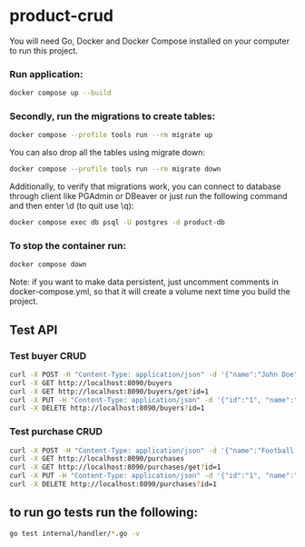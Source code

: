 # product-crud

You will need Go, Docker and Docker Compose installed on your computer to run this project.

### Run application:
```sh
docker compose up --build
```

### Secondly, run the migrations to create tables:
```sh
docker compose --profile tools run --rm migrate up
```

You can also drop all the tables using migrate down:
```sh
docker compose --profile tools run --rm migrate down
```

Additionally, to verify that migrations work, you can connect to database through client like PGAdmin or DBeaver or just run the following command and then enter \d (to quit use \q):
```sh
docker compose exec db psql -U postgres -d product-db
```

### To stop the container run:
```sh
docker compose down
```

Note: if you want to make data persistent, just uncomment comments in docker-compose.yml, so that it will create a volume next time you build the project.

## Test API

### Test buyer CRUD
```sh
curl -X POST -H "Content-Type: application/json" -d '{"name":"John Doe", "contact":"john.doe@gmail.com"}' http://localhost:8090/buyers
curl -X GET http://localhost:8090/buyers
curl -X GET http://localhost:8090/buyers/get?id=1
curl -X PUT -H "Content-Type: application/json" -d '{"id":"1", "name":"Johnson Donovan", "contact":"john.donovan@yahoo.com"}' http://localhost:8090/buyers
curl -X DELETE http://localhost:8090/buyers?id=1
```

### Test purchase CRUD
```sh
curl -X POST -H "Content-Type: application/json" -d '{"name":"Football Jersey", "description":"Real Madrid season 2022/2023 jersey", "quantity":"1", "price":"50", "buyer_id":"1"}' http://localhost:8090/purchases
curl -X GET http://localhost:8090/purchases
curl -X GET http://localhost:8090/purchases/get?id=1
curl -X PUT -H "Content-Type: application/json" -d '{"id":"1", "name":"Real Updated Jersey", "description":"Real Madrid season 2023/2024 home jersey", "quantity":"3", "price":"75", "buyer_id":"1"}' http://localhost:8090/purchases
curl -X DELETE http://localhost:8090/purchases?id=1
```

## to run go tests run the following:
```sh
go test internal/handler/*.go -v
```
